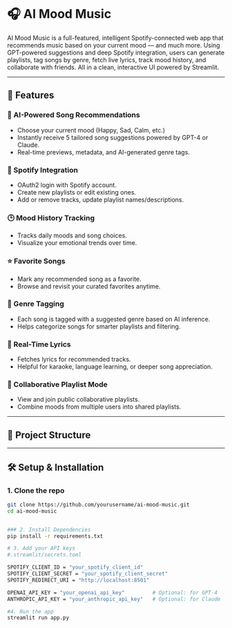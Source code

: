 # 🎧 AI Mood Music

AI Mood Music is a full-featured, intelligent Spotify-connected web app that recommends music based on your current mood — and much more. Using GPT-powered suggestions and deep Spotify integration, users can generate playlists, tag songs by genre, fetch live lyrics, track mood history, and collaborate with friends. All in a clean, interactive UI powered by Streamlit.

---

## 🚀 Features

### 🧠 AI-Powered Song Recommendations
- Choose your current mood (Happy, Sad, Calm, etc.)
- Instantly receive 5 tailored song suggestions powered by GPT-4 or Claude.
- Real-time previews, metadata, and AI-generated genre tags.

### 🔐 Spotify Integration
- OAuth2 login with Spotify account.
- Create new playlists or edit existing ones.
- Add or remove tracks, update playlist names/descriptions.

### 🕒 Mood History Tracking
- Tracks daily moods and song choices.
- Visualize your emotional trends over time.

### ⭐ Favorite Songs
- Mark any recommended song as a favorite.
- Browse and revisit your curated favorites anytime.

### 🎼 Genre Tagging
- Each song is tagged with a suggested genre based on AI inference.
- Helps categorize songs for smarter playlists and filtering.

### 📖 Real-Time Lyrics
- Fetches lyrics for recommended tracks.
- Helpful for karaoke, language learning, or deeper song appreciation.

### 🤝 Collaborative Playlist Mode
- View and join public collaborative playlists.
- Combine moods from multiple users into shared playlists.

---

## 🧩 Project Structure


---

## 🛠️ Setup & Installation

### 1. Clone the repo

```bash
git clone https://github.com/yourusername/ai-mood-music.git
cd ai-mood-music


### 2. Install Dependencies
pip install -r requirements.txt

# 3. Add your API keys
#.streamlit/secrets.toml

SPOTIFY_CLIENT_ID = "your_spotify_client_id"
SPOTIFY_CLIENT_SECRET = "your_spotify_client_secret"
SPOTIFY_REDIRECT_URI = "http://localhost:8501"

OPENAI_API_KEY = "your_openai_api_key"         # Optional: for GPT-4
ANTHROPIC_API_KEY = "your_anthropic_api_key"   # Optional: for Claude

#4. Run the app
streamlit run app.py


